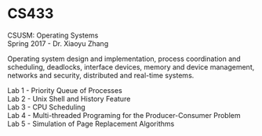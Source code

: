 # CS433
CSUSM: Operating Systems  
Spring 2017 - Dr. Xiaoyu Zhang  

Operating system design and implementation, process coordination and
scheduling, deadlocks, interface devices, memory and device management,
networks and security, distributed and real-time systems. 

Lab 1 - Priority Queue of Processes  
Lab 2 - Unix Shell and History Feature   
Lab 3 - CPU Scheduling  
Lab 4 - Multi-threaded Programing for the Producer-Consumer Problem   
Lab 5 - Simulation of Page Replacement Algorithms  
